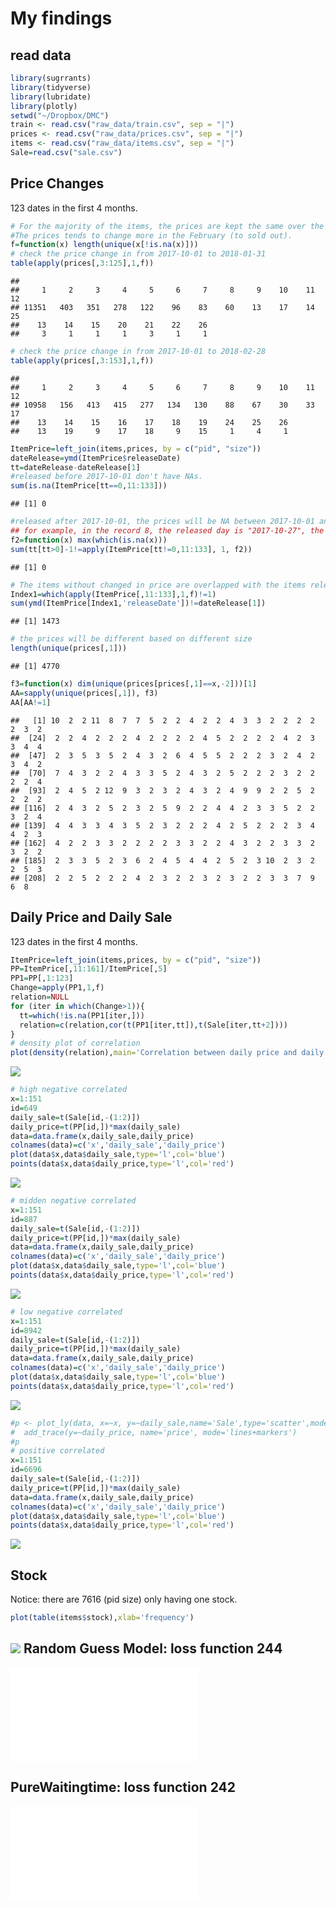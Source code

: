 My findings
===========

read data
---------

``` r
library(sugrrants)
library(tidyverse)
library(lubridate)
library(plotly)
setwd("~/Dropbox/DMC")
train <- read.csv("raw_data/train.csv", sep = "|")
prices <- read.csv("raw_data/prices.csv", sep = "|")
items <- read.csv("raw_data/items.csv", sep = "|")
Sale=read.csv("sale.csv")
```

Price Changes
-------------

123 dates in the first 4 months.

``` r
# For the majority of the items, the prices are kept the same over the time. 
#The prices tends to change more in the February (to sold out).
f=function(x) length(unique(x[!is.na(x)]))
# check the price change in from 2017-10-01 to 2018-01-31
table(apply(prices[,3:125],1,f))
```

    ## 
    ##     1     2     3     4     5     6     7     8     9    10    11    12 
    ## 11351   403   351   278   122    96    83    60    13    17    14    25 
    ##    13    14    15    20    21    22    26 
    ##     3     1     1     1     3     1     1

``` r
# check the price change in from 2017-10-01 to 2018-02-28
table(apply(prices[,3:153],1,f))
```

    ## 
    ##     1     2     3     4     5     6     7     8     9    10    11    12 
    ## 10958   156   413   415   277   134   130    88    67    30    33    17 
    ##    13    14    15    16    17    18    19    24    25    26 
    ##    13    19     9    17    18     9    15     1     4     1

``` r
ItemPrice=left_join(items,prices, by = c("pid", "size"))
dateRelease=ymd(ItemPrice$releaseDate)
tt=dateRelease-dateRelease[1]
#released before 2017-10-01 don't have NAs.
sum(is.na(ItemPrice[tt==0,11:133]))
```

    ## [1] 0

``` r
#released after 2017-10-01, the prices will be NA between 2017-10-01 and two days before released day.
## for example, in the record 8, the released day is "2017-10-27", the price between "2017-10-01" to "2017-10-25" will be NA. 
f2=function(x) max(which(is.na(x)))
sum(tt[tt>0]-1!=apply(ItemPrice[tt!=0,11:133], 1, f2))
```

    ## [1] 0

``` r
# The items without changed in price are overlapped with the items released before 2017-10-01.
Index1=which(apply(ItemPrice[,11:133],1,f)!=1)
sum(ymd(ItemPrice[Index1,'releaseDate'])!=dateRelease[1])
```

    ## [1] 1473

``` r
# the prices will be different based on different size
length(unique(prices[,1]))
```

    ## [1] 4770

``` r
f3=function(x) dim(unique(prices[prices[,1]==x,-2]))[1]
AA=sapply(unique(prices[,1]), f3)
AA[AA!=1]
```

    ##   [1] 10  2  2 11  8  7  7  5  2  2  4  2  2  4  3  3  2  2  2  2  2  3  2
    ##  [24]  2  2  4  2  2  2  4  2  2  2  2  4  5  2  2  2  2  4  2  3  3  4  4
    ##  [47]  2  3  5  3  5  2  4  3  2  6  4  5  5  2  2  2  3  2  4  2  3  4  2
    ##  [70]  7  4  3  2  2  4  3  3  5  2  4  3  2  5  2  2  2  3  2  2  2  2  4
    ##  [93]  2  4  5  2 12  9  3  2  3  2  4  3  2  4  9  9  2  2  5  2  2  2  2
    ## [116]  2  4  3  2  5  2  3  2  5  9  2  2  4  4  2  3  3  5  2  2  3  2  4
    ## [139]  4  4  3  3  4  3  5  2  3  2  2  2  4  2  5  2  2  2  3  4  4  2  3
    ## [162]  4  2  2  3  3  2  2  2  2  3  3  2  2  4  3  2  2  3  3  2  3  2  2
    ## [185]  2  3  3  5  2  3  6  2  4  5  4  4  2  5  2  3 10  2  3  2  2  5  3
    ## [208]  2  2  5  2  2  2  4  2  3  2  2  3  2  3  2  2  3  3  7  9  6  8

Daily Price and Daily Sale
--------------------------

123 dates in the first 4 months.

``` r
ItemPrice=left_join(items,prices, by = c("pid", "size"))
PP=ItemPrice[,11:161]/ItemPrice[,5]
PP1=PP[,1:123]
Change=apply(PP1,1,f)
relation=NULL
for (iter in which(Change>1)){
  tt=which(!is.na(PP1[iter,]))
  relation=c(relation,cor(t(PP1[iter,tt]),t(Sale[iter,tt+2])))
}
# density plot of correlation
plot(density(relation),main='Correlation between daily price and daily sale')
```

![](figures/correlation-1.png)

``` r
# high negative correlated
x=1:151
id=649
daily_sale=t(Sale[id,-(1:2)])
daily_price=t(PP[id,])*max(daily_sale)
data=data.frame(x,daily_sale,daily_price)
colnames(data)=c('x','daily_sale','daily_price')
plot(data$x,data$daily_sale,type='l',col='blue')
points(data$x,data$daily_price,type='l',col='red')
```

![](figures/correlation-2.png)

``` r
# midden negative correlated
x=1:151
id=887
daily_sale=t(Sale[id,-(1:2)])
daily_price=t(PP[id,])*max(daily_sale)
data=data.frame(x,daily_sale,daily_price)
colnames(data)=c('x','daily_sale','daily_price')
plot(data$x,data$daily_sale,type='l',col='blue')
points(data$x,data$daily_price,type='l',col='red')
```

![](figures/correlation-3.png)

``` r
# low negative correlated
x=1:151
id=8942
daily_sale=t(Sale[id,-(1:2)])
daily_price=t(PP[id,])*max(daily_sale)
data=data.frame(x,daily_sale,daily_price)
colnames(data)=c('x','daily_sale','daily_price')
plot(data$x,data$daily_sale,type='l',col='blue')
points(data$x,data$daily_price,type='l',col='red')
```

![](figures/correlation-4.png)

``` r
#p <- plot_ly(data, x=~x, y=~daily_sale,name='Sale',type='scatter',mode='lines+markers') %>%
#  add_trace(y=~daily_price, name='price', mode='lines+markers')
#p 
# positive correlated
x=1:151
id=6696
daily_sale=t(Sale[id,-(1:2)])
daily_price=t(PP[id,])*max(daily_sale)
data=data.frame(x,daily_sale,daily_price)
colnames(data)=c('x','daily_sale','daily_price')
plot(data$x,data$daily_sale,type='l',col='blue')
points(data$x,data$daily_price,type='l',col='red')
```

![](figures/correlation-5.png)

Stock
-----

Notice: there are 7616 (pid size) only having one stock.

``` r
plot(table(items$stock),xlab='frequency')
```

![](figures/stock_size-1.png)
Random Guess Model: loss function 244
-------------------------------------
![](figures/ramdomguess.pdf)

PureWaitingtime: loss function 242
----------------------------------
![](figures/pureWaitingtime.pdf)